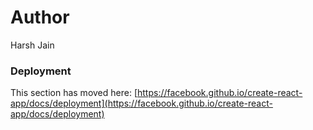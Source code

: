 # Author 
Harsh Jain

### Deployment

This section has moved here: [https://facebook.github.io/create-react-app/docs/deployment](https://facebook.github.io/create-react-app/docs/deployment)

